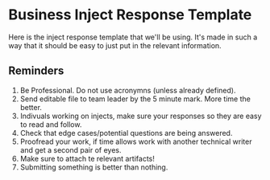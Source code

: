 # Business Inject Response Template

Here is the inject response template that we'll be using. It's made in such a way that it should be easy to just put in the relevant information.

## Reminders

1. Be Professional. Do not use acronymns (unless already defined).
2. Send editable file to team leader by the 5 minute mark. More time the better.
3. Indivuals working on injects, make sure your responses so they are easy to read and follow.
4. Check that edge cases/potential questions are being answered.
5. Proofread your work, if time allows work with another technical writer and get a second pair of eyes.
6. Make sure to attach te relevant artifacts!
7. Submitting something is better than nothing.
